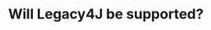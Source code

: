 ---
layout: faq
title: "Will Legacy4J be supported?"
image: /assets/faq/legacy4j.png
permalink: /faq/legacy4j
type: faq
preview-text: | 
  Legacy4J is currently incompatible with LEM and breaks multiple UI elements on LEM.
main-text: | 
  Legacy4J is currently incompatible with LEM and breaks multiple UI elements on LEM.

  We are currently talking with the Legacy4J developers about this issue, and a solution is planned but it will take a significant amount of time to implement as a large amount of LEM's UIs will need to be remade to make this possible.

  **Do not harass the Legacy4J or LEM team about this issue, both of them are very aware of it.**

  Currently known issues with using Legacy4J on LEM:

  - Inability to use the voting book

  - UI elements in weird positions

  - UI elements failing to render

  - UI elements at incorrect scales

  - Incompatibility with LEM Client Helper

  To anyone curious as to why this happens, its because LEM's UI system was built around the expectation of the vanilla locations of UI elements. Legacy4J moves *all* of these UI elements in some way, causing the UI to look very broken. As for the voting book, Legacy4J doesn't have clickEvent support in book UIs.
markdown: true
---